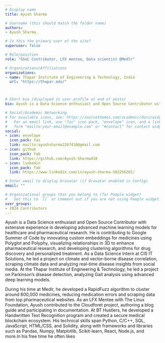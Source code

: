 ```yaml
---
# Display name
title: Ayush Sharma

# Username (this should match the folder name)
authors:
- Ayush_Sharma_

# Is this the primary user of the site?
superuser: false

# Role/position
role: "GSoC Contributor, LFX mentee, Data scientist @Medlr"

# Organizations/Affiliations
organizations:
- name: Thapar Institute of Engineering & Technology, India
  url: "https://thapar.edu/"



# Short bio (displayed in user profile at end of posts)
bio: Ayush is a Data Science enthusiast and Open Source Contributor with extensive experience in developing advanced ML models for healthcare and pharmaceutical research. He leverages deep learning and machine learning techniques to enhance medical diagnostics and data analysis. Previously an LFX mentee, he is now a contributor to Google Summer of Code.

# Social/Academic Networking
# For available icons, see: https://sourcethemes.com/academic/docs/widgets/#icons
#   For an email link, use "fas" icon pack, "envelope" icon, and a link in the
#   form "mailto:your-email@example.com" or "#contact" for contact widget.
social:
- icon: envelope
  icon_pack: fas
  link: mailto:ayushsharma2267410@gmail.com
- icon: github
  icon_pack: fab
  link: https://github.com/Ayush-Sharma410
- icon: linkedin
  icon_pack: fab
  link: https://www.linkedin.com/in/ayush-sharma-502256201/

# Enter email to display Gravatar (if Gravatar enabled in Config)
email: ""

# Organizational groups that you belong to (for People widget)
#   Set this to `[]` or comment out if you are not using People widget.  
user_groups:
- 2024 Contributors
---
```

Ayush is a Data Science enthusiast and Open Source Contributor with extensive experience in developing advanced machine learning models for healthcare and pharmaceutical research. He is contributing to Google Summer of Code by innovating custom embeddings for medicines using Polyglot and Polyphy, visualizing relationships in 3D to enhance pharmaceutical research, and developing clustering algorithms for drug discovery and personalized treatment. As a Data Science Intern at CIS IT Solutions, he led a project on climate and vector-borne disease correlation, scraping climate data and analyzing real-time disease insights from social media. At the Thapar Institute of Engineering & Technology, he led a project on Parkinson’s disease detection, analyzing Gait analysis using advanced deep learning models.

During his time at Medlr, he developed a RapidFuzz algorithm to cluster around 600,000 medicines, reducing medication errors and scraping data from top pharmaceutical websites. As an LFX Mentee with The Linux Foundation, Ayush contributed to the Cloudforet project, authoring a blog guide and participating in documentation. At BT Hustlers, he developed a Handwritten Text Recognition program and created a secure medical blockchain ecosystem. His technical skills span Python, C/C++, SQL, JavaScript, HTML/CSS, and Solidity, along with frameworks and libraries such as Pandas, Numpy, Matplotlib, Scikit-learn, React, Node.js, and more.In his free time he often likes 
